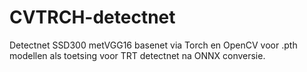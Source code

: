 # CVTRCH-detectnet
Detectnet SSD300 metVGG16 basenet via Torch en OpenCV voor .pth modellen als toetsing voor TRT detectnet na ONNX conversie.
